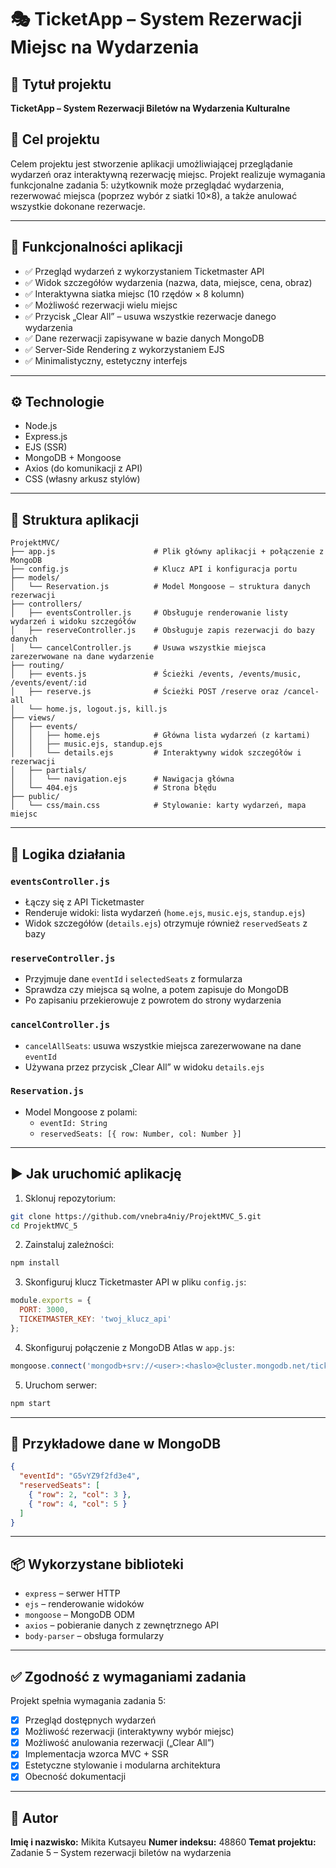 
# 🎭 TicketApp – System Rezerwacji Miejsc na Wydarzenia

## 📌 Tytuł projektu
**TicketApp – System Rezerwacji Biletów na Wydarzenia Kulturalne**

## 🎯 Cel projektu

Celem projektu jest stworzenie aplikacji umożliwiającej przeglądanie wydarzeń oraz interaktywną rezerwację miejsc. Projekt realizuje wymagania funkcjonalne zadania 5: użytkownik może przeglądać wydarzenia, rezerwować miejsca (poprzez wybór z siatki 10×8), a także anulować wszystkie dokonane rezerwacje.

---

## 🔧 Funkcjonalności aplikacji

- ✅ Przegląd wydarzeń z wykorzystaniem Ticketmaster API
- ✅ Widok szczegółów wydarzenia (nazwa, data, miejsce, cena, obraz)
- ✅ Interaktywna siatka miejsc (10 rzędów × 8 kolumn)
- ✅ Możliwość rezerwacji wielu miejsc
- ✅ Przycisk „Clear All” – usuwa wszystkie rezerwacje danego wydarzenia
- ✅ Dane rezerwacji zapisywane w bazie danych MongoDB
- ✅ Server-Side Rendering z wykorzystaniem EJS
- ✅ Minimalistyczny, estetyczny interfejs

---

## ⚙️ Technologie

- Node.js
- Express.js
- EJS (SSR)
- MongoDB + Mongoose
- Axios (do komunikacji z API)
- CSS (własny arkusz stylów)

---

## 📂 Struktura aplikacji

```
ProjektMVC/
├── app.js                      # Plik główny aplikacji + połączenie z MongoDB
├── config.js                   # Klucz API i konfiguracja portu
├── models/
│   └── Reservation.js          # Model Mongoose – struktura danych rezerwacji
├── controllers/
│   ├── eventsController.js     # Obsługuje renderowanie listy wydarzeń i widoku szczegółów
│   ├── reserveController.js    # Obsługuje zapis rezerwacji do bazy danych
│   └── cancelController.js     # Usuwa wszystkie miejsca zarezerwowane na dane wydarzenie
├── routing/
│   ├── events.js               # Ścieżki /events, /events/music, /events/event/:id
│   ├── reserve.js              # Ścieżki POST /reserve oraz /cancel-all
│   └── home.js, logout.js, kill.js
├── views/
│   ├── events/
│   │   ├── home.ejs            # Główna lista wydarzeń (z kartami)
│   │   ├── music.ejs, standup.ejs
│   │   └── details.ejs         # Interaktywny widok szczegółów i rezerwacji
│   ├── partials/
│   │   └── navigation.ejs      # Nawigacja główna
│   └── 404.ejs                 # Strona błędu
├── public/
│   └── css/main.css            # Stylowanie: karty wydarzeń, mapa miejsc
```

---

## 🧠 Logika działania

### `eventsController.js`
- Łączy się z API Ticketmaster
- Renderuje widoki: lista wydarzeń (`home.ejs`, `music.ejs`, `standup.ejs`)
- Widok szczegółów (`details.ejs`) otrzymuje również `reservedSeats` z bazy

### `reserveController.js`
- Przyjmuje dane `eventId` i `selectedSeats` z formularza
- Sprawdza czy miejsca są wolne, a potem zapisuje do MongoDB
- Po zapisaniu przekierowuje z powrotem do strony wydarzenia

### `cancelController.js`
- `cancelAllSeats`: usuwa wszystkie miejsca zarezerwowane na dane `eventId`
- Używana przez przycisk „Clear All” w widoku `details.ejs`

### `Reservation.js`
- Model Mongoose z polami:
  - `eventId: String`
  - `reservedSeats: [{ row: Number, col: Number }]`

---

## ▶️ Jak uruchomić aplikację

1. Sklonuj repozytorium:
```bash
git clone https://github.com/vnebra4niy/ProjektMVC_5.git
cd ProjektMVC_5
```

2. Zainstaluj zależności:
```bash
npm install
```

3. Skonfiguruj klucz Ticketmaster API w pliku `config.js`:
```js
module.exports = {
  PORT: 3000,
  TICKETMASTER_KEY: 'twoj_klucz_api'
};
```

4. Skonfiguruj połączenie z MongoDB Atlas w `app.js`:
```js
mongoose.connect('mongodb+srv://<user>:<haslo>@cluster.mongodb.net/ticketapp')
```

5. Uruchom serwer:
```bash
npm start
```

---

## 🧪 Przykładowe dane w MongoDB

```json
{
  "eventId": "G5vYZ9f2fd3e4",
  "reservedSeats": [
    { "row": 2, "col": 3 },
    { "row": 4, "col": 5 }
  ]
}
```

---

## 📦 Wykorzystane biblioteki

- `express` – serwer HTTP
- `ejs` – renderowanie widoków
- `mongoose` – MongoDB ODM
- `axios` – pobieranie danych z zewnętrznego API
- `body-parser` – obsługa formularzy

---

## ✅ Zgodność z wymaganiami zadania

Projekt spełnia wymagania zadania 5:

- [x] Przegląd dostępnych wydarzeń
- [x] Możliwość rezerwacji (interaktywny wybór miejsc)
- [x] Możliwość anulowania rezerwacji („Clear All”)
- [x] Implementacja wzorca MVC + SSR
- [x] Estetyczne stylowanie i modularna architektura
- [x] Obecność dokumentacji

---

## 👤 Autor

**Imię i nazwisko:** Mikita Kutsayeu
**Numer indeksu:** 48860
**Temat projektu:** Zadanie 5 – System rezerwacji biletów na wydarzenia  
